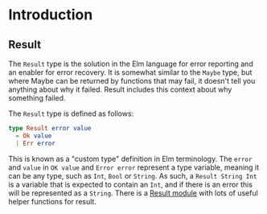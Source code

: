# Introduction

## Result

The `Result` type is the solution in the Elm language for error reporting and an enabler for error recovery. It is somewhat similar to the `Maybe` type, but where Maybe can be returned by functions that may fail, it doesn't tell you anything about why it failed. Result includes this context about why something failed.

The `Result` type is defined as follows:

```elm
type Result error value
  = Ok value
  | Err error
```

This is known as a "custom type" definition in Elm terminology.
The `error` and `value` in `OK value` and `Error error` represent a type variable, meaning it can be any type, such as `Int`, `Bool` or `String`.
As such, a `Result String Int` is a variable that is expected to contain an `Int`, and if there is an error this will be represented as a `String`.
There is a [Result module](https://package.elm-lang.org/packages/elm/core/latest/Result) with lots of useful helper functions for result.
